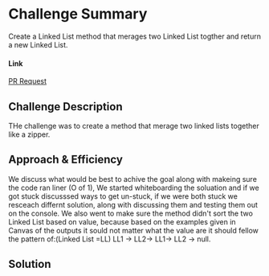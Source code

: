 # Challenge Summary
Create a Linked List method that merages two Linked List togther and return a new Linked List.
#### Link
[PR Request](https://github.com/liz-kavalski-401-advanced-javascript/data-structures-and-algorithms/pull/4/)

## Challenge Description
THe challenge was to create a method that merage two linked lists together like a zipper.

## Approach & Efficiency
We discuss what would be best to achive the goal along with makeing sure the code ran liner (O of 1), We started whiteboarding the soluation and if we got stuck discusssed ways to get un-stuck, if we were both stuck we resceach differnt solution, along with discussing them and testing them out on the console. We also went to make sure the method didn't sort the two Linked List based on value, because based on the examples given in Canvas of the outputs it sould not matter what the value are it should fellow the pattern of:(Linked List =LL) LL1 -> LL2-> LL1-> LL2 -> null. 

## Solution
<!-- Embedded whiteboard image -->
